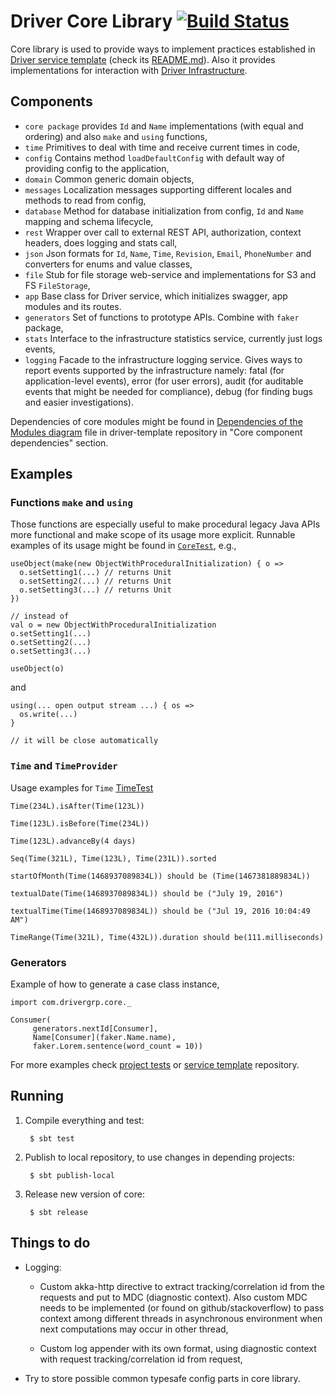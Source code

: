 # Driver Core Library [![Build Status](https://travis-ci.com/drivergroup/driver-core.svg?token=sarWaLdsCrympszs6TRy&branch=master)](https://travis-ci.com/drivergroup/driver-core)

Core library is used to provide ways to implement practices established in [Driver service template](http://github.com/drivergroup/driver-template) (check its [README.md](https://github.com/drivergroup/driver-template/blob/master/README.md)). Also it provides implementations for interaction with [Driver Infrastructure](https://drive.google.com/a/drivergrp.com/folderview?id=0BxKLZIfIpO8SOUdaRWtINzMxcE0&usp=sharing_eid&ts=578fbc14).

## Components

 * `core package` provides `Id` and `Name` implementations (with equal and ordering) and also `make` and `using` functions,
 * `time` Primitives to deal with time and receive current times in code,
 * `config` Contains method `loadDefaultConfig` with default way of providing config to the application,
 * `domain` Common generic domain objects,
 * `messages` Localization messages supporting different locales and methods to read from config,
 * `database` Method for database initialization from config, `Id` and `Name` mapping and schema lifecycle,
 * `rest` Wrapper over call to external REST API, authorization, context headers, does logging and stats call,
 * `json` Json formats for `Id`, `Name`, `Time`, `Revision`, `Email`, `PhoneNumber` and converters for enums and value classes,
 * `file` Stub for file storage web-service and implementations for S3 and FS `FileStorage`,
 * `app` Base class for Driver service, which initializes swagger, app modules and its routes.
 * `generators` Set of functions to prototype APIs. Combine with `faker` package,
 * `stats` Interface to the infrastructure statistics service, currently just logs events,
 * `logging` Facade to the infrastructure logging service. Gives ways to report events supported by the infrastructure namely: fatal (for application-level events), error (for user errors), audit (for auditable events that might be needed for compliance), debug (for finding bugs and easier investigations).

Dependencies of core modules might be found in [Dependencies of the Modules diagram](https://github.com/drivergroup/driver-template/blob/master/Modules%20dependencies.pdf) file in driver-template repository in "Core component dependencies" section.

## Examples

### Functions `make` and `using`
Those functions are especially useful to make procedural legacy Java APIs more functional and make scope of its usage more explicit. Runnable examples of its usage might be found in [`CoreTest`](https://github.com/drivergroup/driver-core/blob/master/src/test/scala/com/drivergrp/core/CoreTest.scala), e.g.,

    useObject(make(new ObjectWithProceduralInitialization) { o =>
      o.setSetting1(...) // returns Unit
      o.setSetting2(...) // returns Unit
      o.setSetting3(...) // returns Unit
    })

    // instead of
    val o = new ObjectWithProceduralInitialization
    o.setSetting1(...)
    o.setSetting2(...)
    o.setSetting3(...)

    useObject(o)

and

    using(... open output stream ...) { os =>
      os.write(...)
    }

    // it will be close automatically


### `Time` and `TimeProvider`

Usage examples for `Time` [TimeTest](https://github.com/drivergroup/driver-core/blob/master/src/test/scala/com/drivergrp/core/TimeTest.scala)

    Time(234L).isAfter(Time(123L))

    Time(123L).isBefore(Time(234L))

    Time(123L).advanceBy(4 days)

    Seq(Time(321L), Time(123L), Time(231L)).sorted

    startOfMonth(Time(1468937089834L)) should be (Time(1467381889834L))

    textualDate(Time(1468937089834L)) should be ("July 19, 2016")

    textualTime(Time(1468937089834L)) should be ("Jul 19, 2016 10:04:49 AM")

    TimeRange(Time(321L), Time(432L)).duration should be(111.milliseconds)


### Generators
Example of how to generate a case class instance,

    import com.drivergrp.core._

    Consumer(
         generators.nextId[Consumer],
         Name[Consumer](faker.Name.name),
         faker.Lorem.sentence(word_count = 10))


For more examples check [project tests](https://github.com/drivergroup/driver-core/blob/master/src/test/scala/com/drivergrp/core/) or [service template](http://github.com/drivergroup/driver-template) repository.

## Running

1. Compile everything and test:

        $ sbt test

2. Publish to local repository, to use changes in depending projects:

        $ sbt publish-local

3. Release new version of core:

        $ sbt release

## Things to do

 * Logging:

    * Custom akka-http directive to extract tracking/correlation id from the requests and put to MDC (diagnostic context). Also custom MDC needs to be implemented (or found on github/stackoverflow) to pass context among different threads in asynchronous environment when next computations may occur in other thread,

    * Custom log appender with its own format, using diagnostic context with request tracking/correlation id from request,

 * Try to store possible common typesafe config parts in core library.
